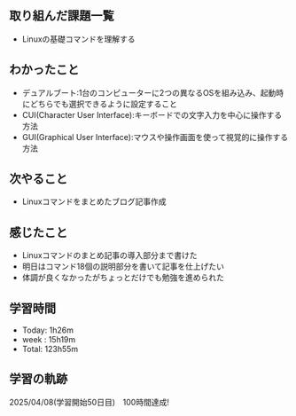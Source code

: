## 取り組んだ課題一覧
- Linuxの基礎コマンドを理解する
## わかったこと
- デュアルブート:1台のコンピューターに2つの異なるOSを組み込み、起動時にどちらでも選択できるように設定すること
- CUI(Character User Interface):キーボードでの文字入力を中心に操作する方法
- GUI(Graphical User Interface):マウスや操作画面を使って視覚的に操作する方法
## 次やること
- Linuxコマンドをまとめたブログ記事作成
## 感じたこと
- Linuxコマンドのまとめ記事の導入部分まで書けた
- 明日はコマンド18個の説明部分を書いて記事を仕上げたい
- 体調が良くなかったがちょっとだけでも勉強を進められた
## 学習時間
- Today: 1h26m
- week : 15h19m
- Total: 123h55m
## 学習の軌跡
2025/04/08(学習開始50日目)　100時間達成!
